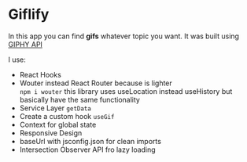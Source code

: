 # Giflify

In this app you can find **gifs** whatever topic you want. It was built using [GIPHY API](https://developers.giphy.com/)

I use:

- React Hooks
- Wouter instead React Router because is lighter <br>
  `npm i wouter`
  this library uses useLocation instead useHistory but basically have the same functionality
- Service Layer `getData`
- Create a custom hook `useGif`
- Context for global state
- Responsive Design
- baseUrl with jsconfig.json for clean imports
- Intersection Observer API fro lazy loading
